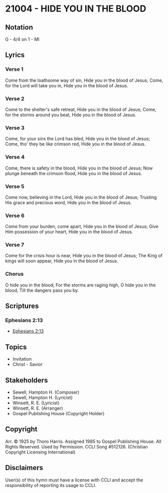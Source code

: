 # 21004 - HIDE YOU IN THE BLOOD

## Notation

G - 4/4 on 1 - MI

## Lyrics

### Verse 1

Come from the loathsome way of sin, Hide you in the blood of Jesus; Come, for the Lord will take you in, Hide you in the blood of Jesus.

### Verse 2

Come to the shelter's safe retreat, Hide you in the blood of Jesus; Come, for the storms around you beat, Hide you in the blood of Jesus.

### Verse 3

Come, for your sins the Lord has bled, Hide you in the blood of Jesus; Come, tho' they be like crimson red, Hide you in the blood of Jesus.

### Verse 4

Come, there is safety in the blood, Hide you in the blood of Jesus; Now plunge beneath the crimson flood, Hide you in the blood of Jesus.

### Verse 5

Come now, believing in the Lord, Hide you in the blood of Jesus; Trusting His grace and precious word, Hide you in the blood of Jesus.

### Verse 6

Come from your burden, come apart, Hide you in the blood of Jesus; Give Him possession of your heart, Hide you in the blood of Jesus.

### Verse 7

Come for the crisis hour is near, Hide you in the blood of Jesus; The King of kings will soon appear, Hide you in the blood of Jesus.

### Chorus

O hide you in the blood, For the storms are raging high, O hide you in the blood, Till the dangers pass you by.


## Scriptures

### Ephesians 2:13

- [Ephesians 2:13](https://www.biblegateway.com/passage/?search=Ephesians%202%3A13)


## Topics

- Invitation
- Christ - Savior

## Stakeholders

- Sewell, Hampton H. (Composer)
- Sewell, Hampton H. (Lyricist)
- Winsett, R. E. (Lyricist)
- Winsett, R. E. (Arranger)
- Gospel Publishing House (Copyright Holder)

## Copyright

Arr. © 1925 by Thoro Harris. Assigned 1985 to Gospel Publishing House. All Rights Reserved. Used by Permission. CCLI Song #512126.
(Christian Copyright Licensing International)

## Disclaimers

User(s) of this hymn must have a license with CCLI and accept the responsibility of reporting its usage to CCLI.

